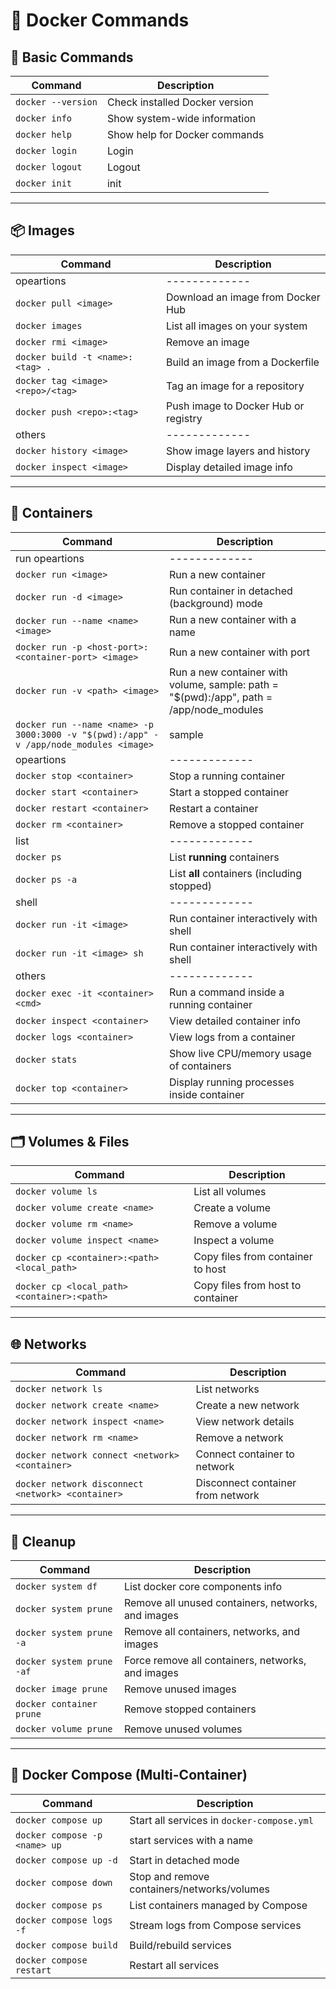 # 🐳 Docker Commands

## 🧱 Basic Commands

| Command | Description |
|----------|-------------|
| `docker --version` | Check installed Docker version |
| `docker info` | Show system-wide information |
| `docker help` | Show help for Docker commands |
| `docker login` | Login |
| `docker logout` | Logout |
| `docker init` | init |

---

## 📦 Images

| Command | Description |
|----------|-------------|
| opeartions |-------------|
| `docker pull <image>` | Download an image from Docker Hub |
| `docker images` | List all images on your system |
| `docker rmi <image>` | Remove an image |
| `docker build -t <name>:<tag> .` | Build an image from a Dockerfile |
| `docker tag <image> <repo>/<tag>` | Tag an image for a repository |
| `docker push <repo>:<tag>` | Push image to Docker Hub or registry |
| others |-------------|
| `docker history <image>` | Show image layers and history |
| `docker inspect <image>` | Display detailed image info |

---

## 🐋 Containers

| Command | Description |
|----------|-------------|
| run opeartions |-------------|
| `docker run <image>` | Run a new container |
| `docker run -d <image>` | Run container in detached (background) mode |
| `docker run --name <name> <image>` | Run a new container with a name |
| `docker run -p <host-port>:<container-port> <image>` | Run a new container with port |
| `docker run -v <path> <image>` | Run a new container with volume, sample: path = "$(pwd):/app", path = /app/node_modules  |
| `docker run --name <name> -p 3000:3000 -v "$(pwd):/app" -v /app/node_modules <image>` | sample |
| opeartions |-------------|
| `docker stop <container>` | Stop a running container |
| `docker start <container>` | Start a stopped container |
| `docker restart <container>` | Restart a container |
| `docker rm <container>` | Remove a stopped container |
| list |-------------|
| `docker ps` | List **running** containers |
| `docker ps -a` | List **all** containers (including stopped) |
| shell |-------------|
| `docker run -it <image>` | Run container interactively with shell |
| `docker run -it <image> sh` | Run container interactively with shell |
| others |-------------|
| `docker exec -it <container> <cmd>` | Run a command inside a running container |
| `docker inspect <container>` | View detailed container info |
| `docker logs <container>` | View logs from a container |
| `docker stats` | Show live CPU/memory usage of containers |
| `docker top <container>` | Display running processes inside container |

---

## 🗂 Volumes & Files

| Command | Description |
|----------|-------------|
| `docker volume ls` | List all volumes |
| `docker volume create <name>` | Create a volume |
| `docker volume rm <name>` | Remove a volume |
| `docker volume inspect <name>` | Inspect a volume |
| `docker cp <container>:<path> <local_path>` | Copy files from container to host |
| `docker cp <local_path> <container>:<path>` | Copy files from host to container |

---

## 🌐 Networks

| Command | Description |
|----------|-------------|
| `docker network ls` | List networks |
| `docker network create <name>` | Create a new network |
| `docker network inspect <name>` | View network details |
| `docker network rm <name>` | Remove a network |
| `docker network connect <network> <container>` | Connect container to network |
| `docker network disconnect <network> <container>` | Disconnect container from network |

---

## 🧹 Cleanup

| Command | Description |
|----------|-------------|
| `docker system df` | List docker core components info  |
| `docker system prune` | Remove all unused containers, networks, and images |
| `docker system prune -a` | Remove all containers, networks, and images |
| `docker system prune -af` | Force remove all containers, networks, and images |
| `docker image prune` | Remove unused images |
| `docker container prune` | Remove stopped containers |
| `docker volume prune` | Remove unused volumes |

---

## 🧩 Docker Compose (Multi-Container)

| Command | Description |
|----------|-------------|
| `docker compose up` | Start all services in `docker-compose.yml` |
| `docker compose -p <name> up` | start services with a name |
| `docker compose up -d` | Start in detached mode |
| `docker compose down` | Stop and remove containers/networks/volumes |
| `docker compose ps` | List containers managed by Compose |
| `docker compose logs -f` | Stream logs from Compose services |
| `docker compose build` | Build/rebuild services |
| `docker compose restart` | Restart all services |
